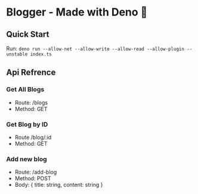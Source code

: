 # Blogger - Made with Deno 🚀

## Quick Start

Run: ```deno run --allow-net --allow-write --allow-read --allow-plugin --unstable index.ts```

## Api Refrence

### Get All Blogs
* Route: /blogs
* Method: GET

### Get Blog by ID
* Route /blog/:id
* Method: GET

### Add new blog
* Route: /add-blog
* Method: POST
* Body: { title: string, content: string }